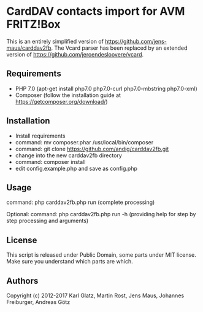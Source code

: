 # CardDAV contacts import for AVM FRITZ!Box

This is an entirely simplified version of https://github.com/jens-maus/carddav2fb. The Vcard parser has been replaced by an extended version of https://github.com/jeroendesloovere/vcard.

## Requirements
* PHP 7.0 (apt-get install php7.0 php7.0-curl php7.0-mbstring php7.0-xml)
* Composer (follow the installation guide at https://getcomposer.org/download/)

## Installation
* Install requirements
* command: mv composer.phar /usr/local/bin/composer
* command: git clone https://github.com/andig/carddav2fb.git
* change into the new carddav2fb directory
* command: composer install
* edit config.example.php and save as config.php

## Usage
command: php carddav2fb.php run (complete processing)

Optional:
command: php carddav2fb.php run -h (providing help for step by step processing and arguments) 


## License
This script is released under Public Domain, some parts under MIT license. Make sure you understand which parts are which.

## Authors
Copyright (c) 2012-2017 Karl Glatz, Martin Rost, Jens Maus, Johannes Freiburger, Andreas Götz
